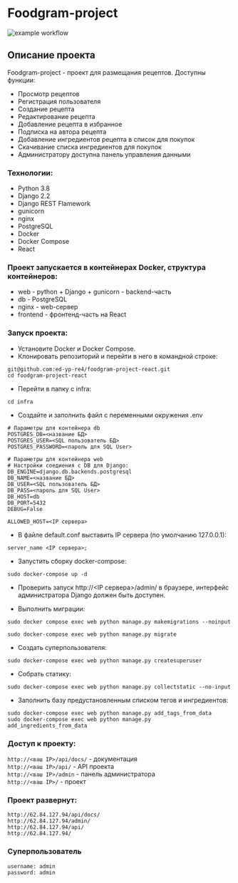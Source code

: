 # Foodgram-project
![example workflow](https://github.com/ed-yp-re4/foodgram-project-react/actions/workflows/foodgram_workflow.yml/badge.svg)

## Описание проекта
Foodgram-project - проект для размещания рецептов. Доступны функции:
- Просмотр рецептов
- Регистрация пользователя
- Создание рецепта
- Редактирование рецепта
- Добавление рецепта в избранное
- Подписка на автора рецепта
- Добавление ингредиентов рецепта в список для покупок
- Скачивание списка ингредиентов для покупок
- Администратору доступна панель управления данными

### Технологии:
- Python 3.8
- Django 2.2
- Django REST Flamework
- gunicorn
- nginx
- PostgreSQL
- Docker
- Docker Compose
- React

### Проект запускается в контейнерах Docker, структура контейнеров:
- web - python + Django + gunicorn - backend-часть
- db - PostgreSQL
- nginx - web-сервер
- frontend - фронтенд-часть на React

### Запуск проекта:
* Установите Docker и Docker Compose.
* Клонировать репозиторий и перейти в него в командной строке:
```
git@github.com:ed-yp-re4/foodgram-project-react.git
cd foodgram-project-react
```
* Перейти в папку с infra:
```
cd infra
```
* Создайте и заполнить файл с переменными окружения .env
```
# Параметры для контейнера db
POSTGRES_DB=<название БД>
POSTGRES_USER=<SQL пользователь БД>
POSTGRES_PASSWORD=<пароль для SQL User>
```
```
# Параметры для контейнера web
# Настройки соедиения с DB для Django:
DB_ENGINE=django.db.backends.postgresql
DB_NAME=<название БД>
DB_USER=<SQL пользователь БД>
DB_PASS=<пароль для SQL User>
DB_HOST=db
DB_PORT=5432
DEBUG=False

ALLOWED_HOST=<IP сервера>
```
* В файле default.conf выставить IP сервера (по умолчанию 127.0.0.1):
```
server_name <IP сервера>;
```

* Запустить сборку docker-compose:
```
sudo docker-compose up -d
```
* Проверить запуск http://<IP сервера>/admin/ в браузере, интерфейс администратора Django должен быть доступен.

* Выполнить миграции:
```
sudo docker compose exec web python manage.py makemigrations --noinput
```
```
sudo docker-compose exec web python manage.py migrate
```
* Создать суперпользователя:
```
sudo docker-compose exec web python manage.py createsuperuser
```
* Собрать статику:
```
sudo docker-compose exec web python manage.py collectstatic --no-input
```
* Заполнить базу предустановленным списком тегов и ингредиентов:
```
sudo docker-compose exec web python manage.py add_tags_from_data
sudo docker-compose exec web python manage.py add_ingredients_from_data
```
### Доступ к проекту:
```http://<ваш IP>/api/docs/``` - документация  
```http://<ваш IP>/api/``` - API проекта  
```http://<ваш IP>/admin``` - панель администратора  
```http://<ваш IP>/``` - проект  

### Проект развернут:
```http://62.84.127.94/api/docs/```  
```http://62.84.127.94/admin/```  
```http://62.84.127.94/api/```  
```http://62.84.127.94/```  

### Суперпользователь
`username: admin`  
`password: admin`  
